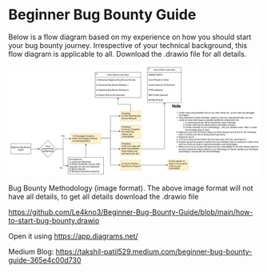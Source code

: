 # Beginner Bug Bounty Guide

Below is a flow diagram based on my experience on how you should start your bug bounty journey. Irrespective of your technical background, this flow diagram is applicable to all. Download the .drawio file for all details.

![beginner-bug-bounty-guide](image.png)

Bug Bounty Methodology (image format). The above image format will not have all details, to get all details download the .drawio file

https://github.com/Le4kno3/Beginner-Bug-Bounty-Guide/blob/main/how-to-start-bug-bounty.drawio

Open it using https://app.diagrams.net/

Medium Blog: https://takshil-patil529.medium.com/beginner-bug-bounty-guide-365e4c00d730

